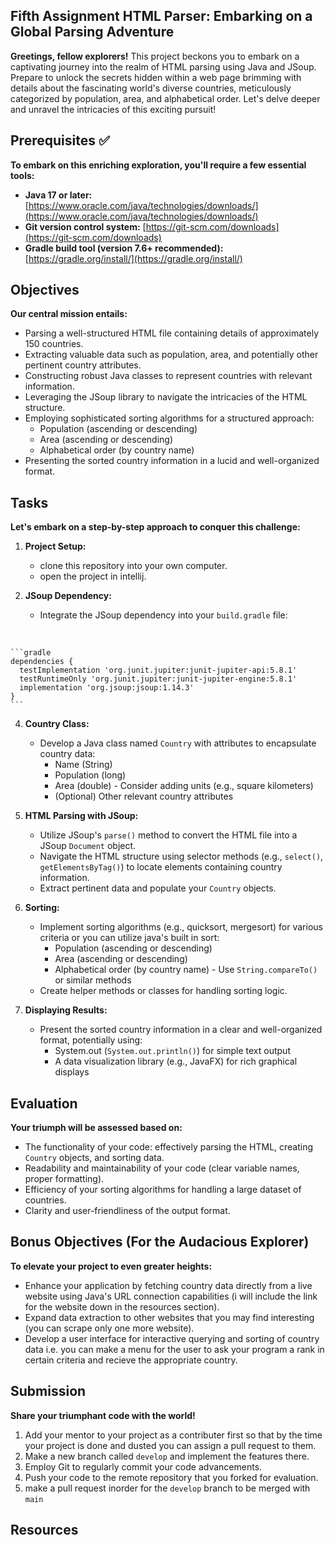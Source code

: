 ## Fifth Assignment HTML Parser: **Embarking on a Global Parsing Adventure** ️

**Greetings, fellow explorers!**  This project beckons you to embark on a captivating journey into the realm of HTML parsing using Java and JSoup.  Prepare to unlock the secrets hidden within a web page brimming with details about the fascinating world's diverse countries, meticulously categorized by population, area, and alphabetical order.   Let's delve deeper and unravel the intricacies of this exciting pursuit!

## Prerequisites ✅

**To embark on this enriching exploration, you'll require a few essential tools:**

* **Java 17 or later:**  [https://www.oracle.com/java/technologies/downloads/](https://www.oracle.com/java/technologies/downloads/)
* **Git version control system:** [https://git-scm.com/downloads](https://git-scm.com/downloads)
* **Gradle build tool (version 7.6+ recommended):** [https://gradle.org/install/](https://gradle.org/install/)

## Objectives 

**Our central mission entails:**

* Parsing a well-structured HTML file containing details of approximately 150 countries.
* Extracting valuable data such as population, area, and potentially other pertinent country attributes.
* Constructing robust Java classes to represent countries with relevant information.
* Leveraging the JSoup library to navigate the intricacies of the HTML structure.
* Employing sophisticated sorting algorithms for a structured approach:
    - Population (ascending or descending)
    - Area (ascending or descending)
    - Alphabetical order (by country name)
* Presenting the sorted country information in a lucid and well-organized format.

## Tasks 

**Let's embark on a step-by-step approach to conquer this challenge:**

1. **Project Setup:**
    - clone this repository into your own computer.
    - open the project in intellij.

3. **JSoup Dependency:**
    - Integrate the JSoup dependency into your `build.gradle` file:

<br>

    ```gradle
    dependencies {
      testImplementation 'org.junit.jupiter:junit-jupiter-api:5.8.1'
      testRuntimeOnly 'org.junit.jupiter:junit-jupiter-engine:5.8.1'
      implementation 'org.jsoup:jsoup:1.14.3'
    }
    ```

4. **Country Class:**
    - Develop a Java class named `Country` with attributes to encapsulate country data:
        - Name (String)
        - Population (long)
        - Area (double) - Consider adding units (e.g., square kilometers)
        - (Optional) Other relevant country attributes

5. **HTML Parsing with JSoup:**
    - Utilize JSoup's `parse()` method to convert the HTML file into a JSoup `Document` object.
    - Navigate the HTML structure using selector methods (e.g., `select()`, `getElementsByTag()`) to locate elements containing country information.
    - Extract pertinent data and populate your `Country` objects.

6. **Sorting:**
    - Implement sorting algorithms (e.g., quicksort, mergesort) for various criteria or you can utilize java's built in sort:
        - Population (ascending or descending)
        - Area (ascending or descending)
        - Alphabetical order (by country name) - Use `String.compareTo()` or similar methods
    - Create helper methods or classes for handling sorting logic.

7. **Displaying Results:**
    - Present the sorted country information in a clear and well-organized format, potentially using:
        - System.out (`System.out.println()`) for simple text output
        - A data visualization library (e.g., JavaFX) for rich graphical displays

## Evaluation 

**Your triumph will be assessed based on:**

- The functionality of your code: effectively parsing the HTML, creating `Country` objects, and sorting data.
- Readability and maintainability of your code (clear variable names, proper formatting).
- Efficiency of your sorting algorithms for handling a large dataset of countries.
- Clarity and user-friendliness of the output format.

## Bonus Objectives (For the Audacious Explorer)

**To elevate your project to even greater heights:**

- Enhance your application by fetching country data directly from a live website using Java's URL connection capabilities (i will include the link for the website down in the resources section).
- Expand data extraction to other websites that you may find interesting (you can scrape only one more website).
- Develop a user interface for interactive querying and sorting of country data i.e. you can make a menu for the user to ask your program a rank in certain criteria and recieve the appropriate country.

## Submission 

**Share your triumphant code with the world!**

1. Add your mentor to your project as a contributer first so that by the time your project is done and dusted you can assign a pull request to them.
2. Make a new branch called `develop` and implement the features there.
3. Employ Git to regularly commit your code advancements.
4. Push your code to the remote repository that you forked for evaluation.
5. make a pull request inorder for the `develop` branch to be merged with `main`

## Resources 

